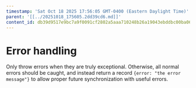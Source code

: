 ```yaml
---
timestamp: 'Sat Oct 18 2025 17:56:05 GMT-0400 (Eastern Daylight Time)'
parent: '[[../20251018_175605.2dd39cd6.md]]'
content_id: db39d9517e9bc7a9f0091cf2802a5aaa710248b26a19043ebddbc00ba067bc70
---
```


# Error handling

Only throw errors when they are truly exceptional. Otherwise, all normal errors should be caught, and instead return a record `{error: "the error message"}` to allow proper future synchronization with useful errors.
